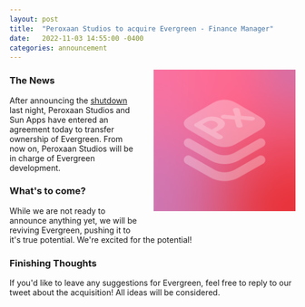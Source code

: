 ```yaml
---
layout: post
title:  "Peroxaan Studios to acquire Evergreen - Finance Manager"
date:   2022-11-03 14:55:00 -0400
categories: announcement
---
```


<img align="right" width="250" height="250" style="padding-left: 25px; padding-bottom: 25px;" src="/assets/images/Peroxaan2022.png">

### The News

After announcing the [shutdown](https://twitter.com/evergreenapp_/status/1588066238353252358?s=61&t=tjwvfIaOFw0UsHSBnEFQBw) last night, Peroxaan Studios and Sun Apps have entered an agreement today to transfer ownership of Evergreen. From now on, Peroxaan Studios will be in charge of Evergreen development. 

### What's to come?

While we are not ready to announce anything yet, we will be reviving Evergreen, pushing it to it's true potential. We're excited for the potential!

### Finishing Thoughts

If you'd like to leave any suggestions for Evergreen, feel free to reply to our tweet about the acquisition! All ideas will be considered.
